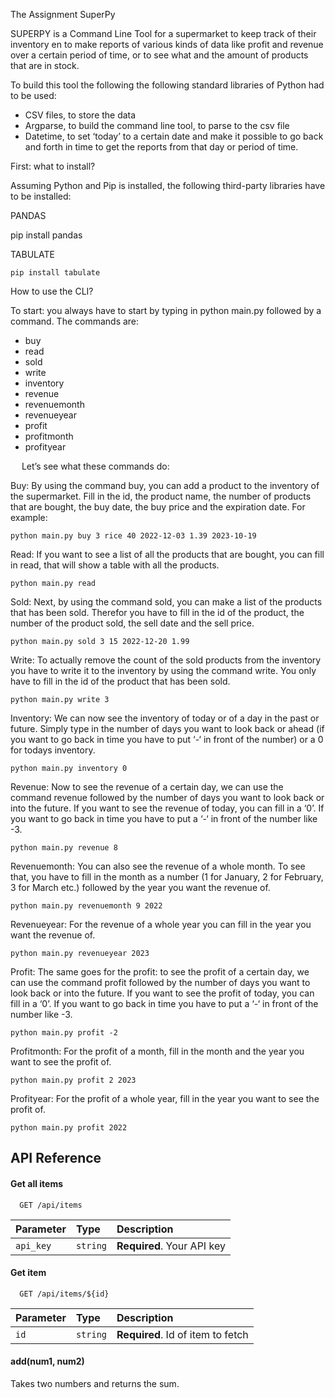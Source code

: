 
The Assignment SuperPy

SUPERPY is a Command Line Tool for a supermarket to keep track of their inventory en to make reports of various kinds of data like profit and revenue over a certain period of time, or to see what and the amount of products that are in stock. 

To build this tool the following the following standard libraries of Python had to be used:
-	CSV files, to store the data
-	Argparse, to build the command line tool, to parse to the csv file
-	Datetime, to set ‘today’ to a certain date and make it possible to go back and forth in time to get the reports from that day or period of time.


First: what to install?

Assuming Python and Pip is installed, the following third-party libraries have to be installed:

PANDAS

pip install pandas

TABULATE

	pip install tabulate


How to use the CLI?

To start: you always have to start by typing in python main.py followed by a command. The commands are:

-	buy
-	read
-	sold
-	write
-	inventory
-	revenue
-	revenuemonth
-	revenueyear
-	profit
-	profitmonth
-	profityear

 
Let’s see what these commands do:

Buy: By using the command buy, you can add a product to the inventory of the supermarket. Fill in the id, the product name, the number of products that are bought, the buy date, the buy price and the expiration date. For example:

	python main.py buy 3 rice 40 2022-12-03 1.39 2023-10-19


Read: If you want to see a list of all the products that are bought, you can fill in read, that will show a table with all the products.

	python main.py read


Sold: Next, by using the command sold, you can make a list of the products that has been sold. Therefor you have to fill in the id of the product, the number of the product sold, the sell date and the sell price.

	python main.py sold 3 15 2022-12-20 1.99


Write: To actually remove the count of the sold products from the inventory you have to write it to the inventory by using the command write. You only have to fill in the id of the product that has been sold.

    python main.py write 3


Inventory: We can now see the inventory of today or of a day in the past or future. Simply type in the number of days you want to look back or ahead (if you want to go back in time you have to put ‘-‘ in front of the number) or a 0 for todays inventory. 

	python main.py inventory 0



Revenue: Now to see the revenue of a certain day, we can use the command revenue followed by the number of days you want to look back or into the future. If you want to see the revenue of today, you can fill in a ‘0’. If you want to go back in time you have to put a  ‘-‘ in front of the number like -3.

	python main.py revenue 8


Revenuemonth: You can also see the revenue of a whole month. To see that, you have to fill in the month as a number (1 for January, 2 for February, 3 for March etc.) followed by the year you want the revenue of.

	python main.py revenuemonth 9 2022

Revenueyear: For the revenue of a whole year you can fill in the year you want the revenue of.

	python main.py revenueyear 2023


Profit: The same goes for the profit: to see the profit of a certain day, we can use the command profit followed by the number of days you want to look back or into the future. If you want to see the profit of today, you can fill in a ‘0’. If you want to go back in time you have to put a  ‘-‘ in front of the number like -3.

	python main.py profit -2


Profitmonth: For the profit of a month, fill in the month and the year you want to see the profit of.

	python main.py profit 2 2023


Profityear: For the profit of a whole year, fill in the year you want to see the profit of.

	python main.py profit 2022


## API Reference

#### Get all items

```http
  GET /api/items
```

| Parameter | Type     | Description                |
| :-------- | :------- | :------------------------- |
| `api_key` | `string` | **Required**. Your API key |

#### Get item

```http
  GET /api/items/${id}
```

| Parameter | Type     | Description                       |
| :-------- | :------- | :-------------------------------- |
| `id`      | `string` | **Required**. Id of item to fetch |

#### add(num1, num2)

Takes two numbers and returns the sum.

